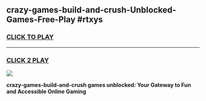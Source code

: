 
## crazy-games-build-and-crush-Unblocked-Games-Free-Play #rtxys
<h3>
<a href="https://us.freeplayer.one?title=crazy-games-build-and-crush&ref=9M">CLICK TO PLAY</a></h3>
<hr>

<h3>
<a href="https://us.freeplayer.one?title=crazy-games-build-and-crush&ref=9M">CLICK 2 PLAY</a>
  
</h3>

<a href="https://us.freeplayer.one?title=crazy-games-build-and-crush&ref=9M"><img src="https://clearcache.store/games.png"></a>


**crazy-games-build-and-crush games unblocked: Your Gateway to Fun and Accessible Online Gaming**
